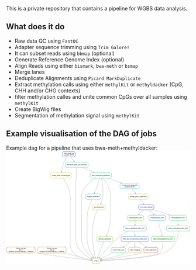 This is a private repository that contains a pipeline for WGBS data analysis. 

## What does it do
- Raw data QC using `FastQC`
- Adapter sequence trimming using `Trim Galore!`
- It can subset reads using `bbmap` (optional)
- Generate Reference Genome Index (optional)
- Align Reads using either `bismark`, `bwa-meth` or `bsmap`
- Merge lanes
- Deduplicate Alignments using `Picard MarkDuplicate`
- Extract methylation calls using either `methylKit` or `methyldacker` (CpG, CHH and/or CHG contexts)
- filter methylation calles and unite common CpGs over all samples using `methylKit`
- Create BigWig files
- Segmentation of methylation signal using `methylKit`

## Example visualisation of the DAG of jobs
Example dag for a pipeline that uses bwa-meth+methyldacker:
![DAG](dags/dag_21_08_2019_bwameth.svg)
